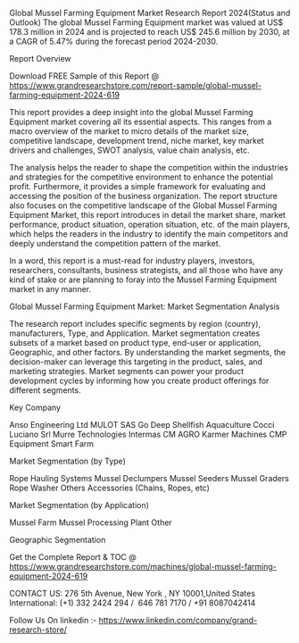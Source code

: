 Global Mussel Farming Equipment Market Research Report 2024(Status and Outlook)
The global Mussel Farming Equipment market was valued at US$ 178.3 million in 2024 and is projected to reach US$ 245.6 million by 2030, at a CAGR of 5.47% during the forecast period 2024-2030.

Report Overview

Download FREE Sample of this Report @ https://www.grandresearchstore.com/report-sample/global-mussel-farming-equipment-2024-619

This report provides a deep insight into the global Mussel Farming Equipment market covering all its essential aspects. This ranges from a macro overview of the market to micro details of the market size, competitive landscape, development trend, niche market, key market drivers and challenges, SWOT analysis, value chain analysis, etc.

The analysis helps the reader to shape the competition within the industries and strategies for the competitive environment to enhance the potential profit. Furthermore, it provides a simple framework for evaluating and accessing the position of the business organization. The report structure also focuses on the competitive landscape of the Global Mussel Farming Equipment Market, this report introduces in detail the market share, market performance, product situation, operation situation, etc. of the main players, which helps the readers in the industry to identify the main competitors and deeply understand the competition pattern of the market.

In a word, this report is a must-read for industry players, investors, researchers, consultants, business strategists, and all those who have any kind of stake or are planning to foray into the Mussel Farming Equipment market in any manner.

Global Mussel Farming Equipment Market: Market Segmentation Analysis

The research report includes specific segments by region (country), manufacturers, Type, and Application. Market segmentation creates subsets of a market based on product type, end-user or application, Geographic, and other factors. By understanding the market segments, the decision-maker can leverage this targeting in the product, sales, and marketing strategies. Market segments can power your product development cycles by informing how you create product offerings for different segments.

Key Company

Anso Engineering Ltd
MULOT SAS
Go Deep Shellfish Aquaculture
Cocci Luciano Srl
Murre Technologies
Intermas
CM AGRO
Karmer Machines
CMP Equipment
Smart Farm

Market Segmentation (by Type)

Rope Hauling Systems
Mussel Declumpers
Mussel Seeders
Mussel Graders
Rope Washer
Others Accessories (Chains, Ropes, etc)

Market Segmentation (by Application)

Mussel Farm
Mussel Processing Plant
Other

Geographic Segmentation

Get the Complete Report & TOC @ https://www.grandresearchstore.com/machines/global-mussel-farming-equipment-2024-619

CONTACT US:
276 5th Avenue, New York , NY 10001,United States
International: (+1) 332 2424 294 /  646 781 7170 / +91 8087042414

Follow Us On linkedin :- https://www.linkedin.com/company/grand-research-store/
